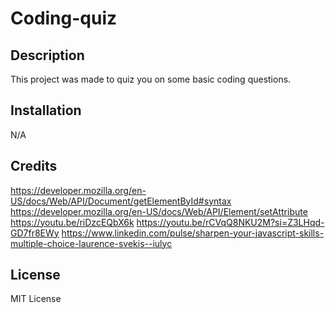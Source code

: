 # Coding-quiz
## Description
This project was made to quiz you on some basic coding questions.
## Installation
N/A
## Credits 
https://developer.mozilla.org/en-US/docs/Web/API/Document/getElementById#syntax
https://developer.mozilla.org/en-US/docs/Web/API/Element/setAttribute
https://youtu.be/riDzcEQbX6k
https://youtu.be/rCVqQ8NKU2M?si=Z3LHqd-GD7fr8EWy
https://www.linkedin.com/pulse/sharpen-your-javascript-skills-multiple-choice-laurence-svekis--iulyc
## License 
MIT License 
